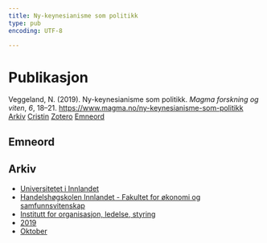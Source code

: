 ```yaml
---
title: Ny-keynesianisme som politikk
type: pub
encoding: UTF-8

---
```

<h1>Publikasjon</h1>
<article id="csl-bib-container-HAMQE8DP" class="csl-bib-container">
  <div class="csl-bib-body"> <div class="csl-entry">Veggeland, N. (2019). Ny-keynesianisme som politikk. <i>Magma forskning og viten</i>, <i>6</i>, 18–21. <a href="https://www.magma.no/ny-keynesianisme-som-politikk">https://www.magma.no/ny-keynesianisme-som-politikk</a></div> </div>
  <div class="csl-bib-buttons">
    <a href="#taxonomy-article-HAMQE8DP" alt="archive" class="csl-bib-button">Arkiv</a>
    <a href="https://app.cristin.no/results/show.jsf?id=1738915" alt="Cristin" class="csl-bib-button">Cristin</a>
    <a href="http://zotero.org/groups/5881554/items/HAMQE8DP" alt="Zotero" class="csl-bib-button">Zotero</a>
    <a href="#keywords-article-HAMQE8DP" alt="keywords" class="csl-bib-button">Emneord</a>
  </div>
  <div id="csl-bib-meta-container-HAMQE8DP"></div>
</article>
<div id="csl-bib-meta-HAMQE8DP" class="csl-bib-meta">
  <article id="keywords-article-HAMQE8DP" class="keywords-article">
    <h1>Emneord</h1>
    
  </article>
  <article id="taxonomy-article-HAMQE8DP" class="taxonomy-article">
    <h1>Arkiv</h1>
    <ul>
      <li><a href="{{< params subfolder >}}nn/archive/?key=3DCRN523">Universitetet i Innlandet</a></li>
      <li><a href="{{< params subfolder >}}nn/archive/?key=DU8Q9LN9">Handelshøgskolen Innlandet - Fakultet for økonomi og samfunnsvitenskap</a></li>
      <li><a href="{{< params subfolder >}}nn/archive/?key=4LUWR3ZM">Institutt for organisasjon, ledelse, styring</a></li>
      <li><a href="{{< params subfolder >}}nn/archive/?key=7GQPC2L9">2019</a></li>
      <li><a href="{{< params subfolder >}}nn/archive/?key=E5ZADCUW">Oktober</a></li>
    </ul>
  </article>
</div>
